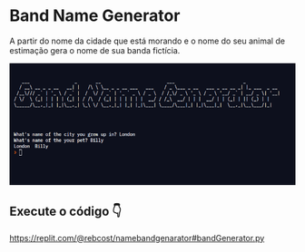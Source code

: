 # Band Name Generator 


A partir do nome da cidade que está morando e o nome do seu animal de estimação gera o nome de sua banda fictícia.

![bandgenerator](https://github.com/rebcost/python/blob/main/Projects/images/bandgenerator.png) 


## Execute o código 👇

https://replit.com/@rebcost/namebandgenarator#bandGenerator.py

